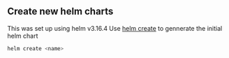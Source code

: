 ## Create new helm charts
This was set up using helm v3.16.4
Use [helm create](https://helm.sh/docs/helm/helm_create/) to gennerate the initial helm chart


```bash
helm create <name>
```
